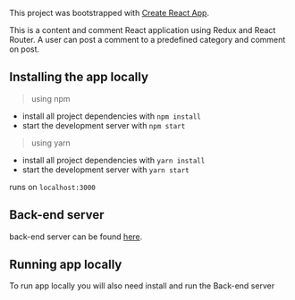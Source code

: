 This project was bootstrapped with [Create React App](https://github.com/facebookincubator/create-react-app).

This is a content and comment React application using Redux and React Router. A user can post a comment to a predefined category and comment on post.

## Installing the app locally

> using npm
* install all project dependencies with `npm install`
* start the development server with `npm start`

> using yarn
* install all project dependencies with `yarn install`
* start the development server with `yarn start`

runs on `localhost:3000`

## Back-end server 
back-end server can be found [here](https://github.com/SamirMarin/historias-api).

## Running app locally
To run app locally you will also need install and run the Back-end server

